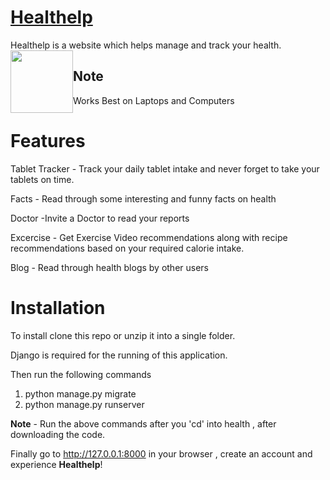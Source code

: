 # [Healthelp](https://healthelp.herokuapp.com)
Healthelp is a website which helps manage and track your health.
<img src="https://user-images.githubusercontent.com/69009528/133147854-14bde387-184e-462a-8d60-9b6a028a1a34.png" width="100" height="100" style="float:left">



## Note
Works Best on Laptops and Computers

# Features
Tablet Tracker  - Track your daily tablet intake and never forget to take your tablets on time.  

Facts - Read through some interesting and funny facts on health  

Doctor -Invite a Doctor to read your reports  

Excercise - Get Exercise Video recommendations along with recipe recommendations based on your required calorie intake.  

Blog - Read through health blogs by other users

# Installation
To install clone this repo or unzip it into a single folder.

Django is required for the running of this application.

Then run the following commands
1. python manage.py migrate
2. python manage.py runserver

**Note** - Run the above commands after you 'cd' into health , after downloading the code.

Finally go to http://127.0.0.1:8000 in your browser , create an account and experience **Healthelp**!



